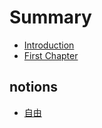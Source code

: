 # Summary

* [Introduction](README.md)
* [First Chapter](chapter1.md)

## notions

* [自由](notions/zi-you.md)

